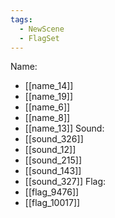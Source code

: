 ```yaml
---
tags:
  - NewScene
  - FlagSet
---
```

Name:
- [[name_14]]
- [[name_19]]
- [[name_6]]
- [[name_8]]
- [[name_13]]
Sound:
- [[sound_326]]
- [[sound_12]]
- [[sound_215]]
- [[sound_143]]
- [[sound_327]]
Flag:
- [[flag_9476]]
- [[flag_10017]]
